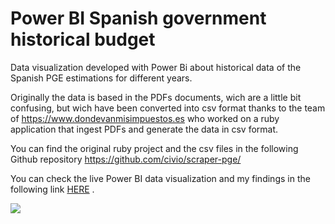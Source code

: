 # Power BI Spanish government historical budget
Data visualization developed with Power Bi about historical data of the Spanish PGE estimations for different years.

Originally the data is based in the PDFs documents, wich are a little bit confusing, but wich have been
converted into csv format thanks to the team of <a href='https://www.dondevanmisimpuestos.es'>https://www.dondevanmisimpuestos.es</a> who worked 
on a ruby application that ingest PDFs and 
generate the data in csv format. 

You can find the original ruby project and the csv files in the following Github repository 
<a href='https://github.com/civio/scraper-pge/'>https://github.com/civio/scraper-pge/</a>

You can check the live Power BI data visualization and my findings in the following link <a target='_blank' href='https://adrianrodriguez-io.github.io/power-bi-historical-spanish-goverment-budget/'>HERE</a> .

<img src='https://github.com/adrianrodriguez-io/power-bi-pgde/blob/main/images/Power%20BI%20data%20visualization.png'></img>


